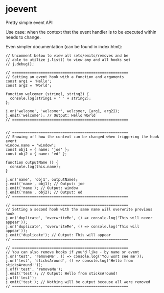 # joevent
Pretty simple event API

Use case: when the context that the event handler is to be executed within needs to change.

Even simpler documentation (can be found in index.html):

    // Uncomment below to view all sets/emits/removes and be
    // able to utilize j.list() to view any and all hooks set
    // j.debug();

    // =====================================================
    // Setting an event hook with a function and arguments
    const arg1 = 'Hello';
    const arg2 = 'World';

    function welcomer (string1, string2) {
      console.log(string1 + ' ' + string2);
    };

    j.on('welcome', 'welcomer', welcomer, [arg1, arg2]);
    j.emit('welcome'); // Output: Hello World
    // =====================================================


    // =====================================================
    // Showing off how the context can be changed when triggering the hook event
    window.name = 'window';
    const obj1 = { name: 'joe' };
    const obj2 = { name: 'ed' };

    function outputName () {
      console.log(this.name);
    }

    j.on('name', 'obj1', outputName);
    j.emit('name', obj1); // Output: joe
    j.emit('name'); // Output: window
    j.emit('name', obj2); // Output: ed
    // =====================================================

    // =====================================================
    // Setting a second hook with the same name will overwrite previous hook
    j.on('duplicate', 'overwriteMe', () => console.log('This will never appear'));
    j.on('duplicate', 'overwriteMe', () => console.log('This will appear'));
    j.emit('duplicate'); // Output: This will appear
    // =====================================================

    // =====================================================
    // You can also remove hooks if you'd like - by name or event
    j.on('test', 'removeMe', () => console.log('You wont see me'));
    j.on('test', 'sticksAround', () => console.log('Hello from sticksAround!'));
    j.off('test', 'removeMe');
    j.emit('test'); // Output: Hello from sticksAround!
    j.off('test');
    j.emit('test'); // Nothing will be output because all were removed
    // =====================================================
